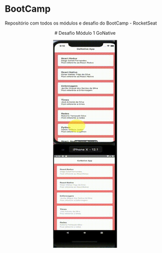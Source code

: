 # BootCamp

Repositório com todos os módulos e desafio do BootCamp - RocketSeat

<p align="center">
# Desafio Módulo 1 GoNative
</p>
<p align="center">
  <img width="200" height="650" src="Posts.gif">
</p>
